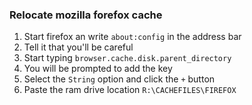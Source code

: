 ### Relocate mozilla forefox cache

1. Start firefox an write `about:config` in the address bar
2. Tell it that you'll be careful
3. Start typing `browser.cache.disk.parent_directory`
4. You will be prompted to add the key
5. Select the `String` option and click the `+` button
6. Paste the ram drive location `R:\CACHEFILES\FIREFOX`

